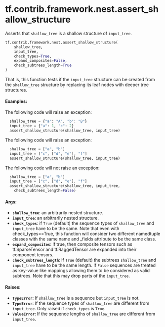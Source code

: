 <div itemscope itemtype="http://developers.google.com/ReferenceObject">
<meta itemprop="name" content="tf.contrib.framework.nest.assert_shallow_structure" />
<meta itemprop="path" content="Stable" />
</div>

# tf.contrib.framework.nest.assert_shallow_structure

Asserts that `shallow_tree` is a shallow structure of `input_tree`.

``` python
tf.contrib.framework.nest.assert_shallow_structure(
    shallow_tree,
    input_tree,
    check_types=True,
    expand_composites=False,
    check_subtrees_length=True
)
```

<!-- Placeholder for "Used in" -->

That is, this function tests if the `input_tree` structure can be created from
the `shallow_tree` structure by replacing its leaf nodes with deeper
tree structures.

#### Examples:



The following code will raise an exception:
```python
  shallow_tree = {"a": "A", "b": "B"}
  input_tree = {"a": 1, "c": 2}
  assert_shallow_structure(shallow_tree, input_tree)
```

The following code will raise an exception:
```python
  shallow_tree = ["a", "b"]
  input_tree = ["c", ["d", "e"], "f"]
  assert_shallow_structure(shallow_tree, input_tree)
```

The following code will not raise an exception:
```python
  shallow_tree = ["a", "b"]
  input_tree = ["c", ["d", "e"], "f"]
  assert_shallow_structure(shallow_tree, input_tree,
    check_subtrees_length=False)
```

#### Args:


* <b>`shallow_tree`</b>: an arbitrarily nested structure.
* <b>`input_tree`</b>: an arbitrarily nested structure.
* <b>`check_types`</b>: if `True` (default) the sequence types of `shallow_tree` and
  `input_tree` have to be the same. Note that even with check_types==True,
  this function will consider two different namedtuple classes with the same
  name and _fields attribute to be the same class.
* <b>`expand_composites`</b>: If true, then composite tensors such as tf.SparseTensor
   and tf.RaggedTensor are expanded into their component tensors.
* <b>`check_subtrees_length`</b>: if `True` (default) the subtrees `shallow_tree` and
  `input_tree` have to be the same length. If `False` sequences are treated
  as key-value like mappings allowing them to be considered as valid
  subtrees. Note that this may drop parts of the `input_tree`.

#### Raises:


* <b>`TypeError`</b>: If `shallow_tree` is a sequence but `input_tree` is not.
* <b>`TypeError`</b>: If the sequence types of `shallow_tree` are different from
  `input_tree`. Only raised if `check_types` is `True`.
* <b>`ValueError`</b>: If the sequence lengths of `shallow_tree` are different from
  `input_tree`.